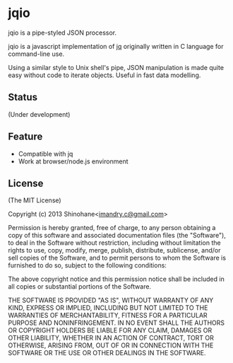 jqio
====

jqio is a pipe-styled JSON processor.

jqio is a javascript implementation of [jq](http://stedolan.github.io/jq/)
originally written in C language for command-line use.

Using a similar style to Unix shell's pipe, JSON manipulation is made quite
easy without code to iterate objects. Useful in fast data modelling.

Status
------

(Under development)

Feature
-------

* Compatible with jq
* Work at browser/node.js environment

License
-------

(The MIT License)

Copyright (c) 2013 Shinohane&lt;imandry.c@gmail.com&gt;

Permission is hereby granted, free of charge, to any person obtaining a copy
of this software and associated documentation files (the "Software"), to
deal in the Software without restriction, including without limitation the
rights to use, copy, modify, merge, publish, distribute, sublicense, and/or
sell copies of the Software, and to permit persons to whom the Software is
furnished to do so, subject to the following conditions:

The above copyright notice and this permission notice shall be included in
all copies or substantial portions of the Software.

THE SOFTWARE IS PROVIDED "AS IS", WITHOUT WARRANTY OF ANY KIND, EXPRESS OR
IMPLIED, INCLUDING BUT NOT LIMITED TO THE WARRANTIES OF MERCHANTABILITY,
FITNESS FOR A PARTICULAR PURPOSE AND NONINFRINGEMENT. IN NO EVENT SHALL THE
AUTHORS OR COPYRIGHT HOLDERS BE LIABLE FOR ANY CLAIM, DAMAGES OR OTHER
LIABILITY, WHETHER IN AN ACTION OF CONTRACT, TORT OR OTHERWISE, ARISING
FROM, OUT OF OR IN CONNECTION WITH THE SOFTWARE OR THE USE OR OTHER DEALINGS
IN THE SOFTWARE.
